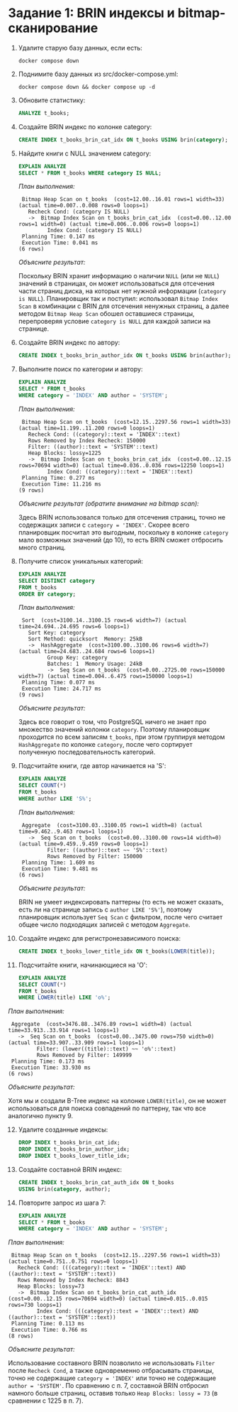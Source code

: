 # Задание 1: BRIN индексы и bitmap-сканирование

1. Удалите старую базу данных, если есть:
   ```shell
   docker compose down
   ```

2. Поднимите базу данных из src/docker-compose.yml:
   ```shell
   docker compose down && docker compose up -d
   ```

3. Обновите статистику:
   ```sql
   ANALYZE t_books;
   ```

4. Создайте BRIN индекс по колонке category:
   ```sql
   CREATE INDEX t_books_brin_cat_idx ON t_books USING brin(category);
   ```

5. Найдите книги с NULL значением category:
   ```sql
   EXPLAIN ANALYZE
   SELECT * FROM t_books WHERE category IS NULL;
   ```
   
   *План выполнения:*
   ```
    Bitmap Heap Scan on t_books  (cost=12.00..16.01 rows=1 width=33) (actual time=0.007..0.008 rows=0 loops=1)
      Recheck Cond: (category IS NULL)
      ->  Bitmap Index Scan on t_books_brin_cat_idx  (cost=0.00..12.00 rows=1 width=0) (actual time=0.006..0.006 rows=0 loops=1)
            Index Cond: (category IS NULL)
    Planning Time: 0.147 ms
    Execution Time: 0.041 ms
   (6 rows)
   ```
   
   *Объясните результат:*
   
   Поскольку BRIN хранит информацию о наличии `NULL` (или не `NULL`) значений в страницах, он может использоваться для отсечения части страниц диска, на которых нет нужной информации (`category is NULL`). Планировщик так и поступил: использовал `Bitmap Index Scan` в комбинации с BRIN для отсечения ненужных страниц, а далее методом `Bitmap Heap Scan` обошел оставшиеся страницы, перепроверяя условие `category is NULL` для каждой записи на странице.

6. Создайте BRIN индекс по автору:
   ```sql
   CREATE INDEX t_books_brin_author_idx ON t_books USING brin(author);
   ```

7. Выполните поиск по категории и автору:
   ```sql
   EXPLAIN ANALYZE
   SELECT * FROM t_books 
   WHERE category = 'INDEX' AND author = 'SYSTEM';
   ```
   
   *План выполнения:*
   ```
    Bitmap Heap Scan on t_books  (cost=12.15..2297.56 rows=1 width=33) (actual time=11.199..11.200 rows=0 loops=1)
      Recheck Cond: ((category)::text = 'INDEX'::text)
      Rows Removed by Index Recheck: 150000
      Filter: ((author)::text = 'SYSTEM'::text)
      Heap Blocks: lossy=1225
      ->  Bitmap Index Scan on t_books_brin_cat_idx  (cost=0.00..12.15 rows=70694 width=0) (actual time=0.036..0.036 rows=12250 loops=1)
            Index Cond: ((category)::text = 'INDEX'::text)
    Planning Time: 0.277 ms
    Execution Time: 11.216 ms
   (9 rows)
   ```
   
   *Объясните результат (обратите внимание на bitmap scan):*
   
   Здесь BRIN использовался только для отсечения страниц, точно не содержащих записи с `category = 'INDEX'`. Скорее всего планировщик посчитал это выгодным, поскольку в колонке `category` мало возможных значений (до 10), то есть BRIN сможет отбросить много страниц.

8. Получите список уникальных категорий:
   ```sql
   EXPLAIN ANALYZE
   SELECT DISTINCT category 
   FROM t_books 
   ORDER BY category;
   ```
   
   *План выполнения:*
   ```
    Sort  (cost=3100.14..3100.15 rows=6 width=7) (actual time=24.694..24.695 rows=6 loops=1)
      Sort Key: category
      Sort Method: quicksort  Memory: 25kB
      ->  HashAggregate  (cost=3100.00..3100.06 rows=6 width=7) (actual time=24.683..24.684 rows=6 loops=1)
            Group Key: category
            Batches: 1  Memory Usage: 24kB
            ->  Seq Scan on t_books  (cost=0.00..2725.00 rows=150000 width=7) (actual time=0.004..6.475 rows=150000 loops=1)
    Planning Time: 0.077 ms
    Execution Time: 24.717 ms
   (9 rows)
   ```
   
   *Объясните результат:*

    Здесь все говорит о том, что PostgreSQL ничего не знает про множество значений колонки `category`. Поэтому планировщик проходится по всем записям `t_books`, при этом группируя методом `HashAggregate` по колонке `category`, после чего сортирует полученную последовательность категорий.

9. Подсчитайте книги, где автор начинается на 'S':
   ```sql
   EXPLAIN ANALYZE
   SELECT COUNT(*) 
   FROM t_books 
   WHERE author LIKE 'S%';
   ```
   
   *План выполнения:*
   ```
    Aggregate  (cost=3100.03..3100.05 rows=1 width=8) (actual time=9.462..9.463 rows=1 loops=1)
      ->  Seq Scan on t_books  (cost=0.00..3100.00 rows=14 width=0) (actual time=9.459..9.459 rows=0 loops=1)
            Filter: ((author)::text ~~ 'S%'::text)
            Rows Removed by Filter: 150000
    Planning Time: 1.609 ms
    Execution Time: 9.481 ms
   (6 rows)
   ```
   
   *Объясните результат:*
   
   BRIN не умеет индексировать паттерны (то есть не может сказать, есть ли на странице запись с `author LIKE 'S%'`), поэтому планировщик использует `Seq Scan` с фильтром, после чего считает общее число подходящих записей с методом `Aggregate`.

10. Создайте индекс для регистронезависимого поиска:
    ```sql
    CREATE INDEX t_books_lower_title_idx ON t_books(LOWER(title));
    ```

11. Подсчитайте книги, начинающиеся на 'O':
    ```sql
    EXPLAIN ANALYZE
    SELECT COUNT(*) 
    FROM t_books 
    WHERE LOWER(title) LIKE 'o%';
    ```
   
   *План выполнения:*
   ```
    Aggregate  (cost=3476.88..3476.89 rows=1 width=8) (actual time=33.913..33.914 rows=1 loops=1)
      ->  Seq Scan on t_books  (cost=0.00..3475.00 rows=750 width=0) (actual time=33.907..33.909 rows=1 loops=1)
            Filter: (lower((title)::text) ~~ 'o%'::text)
            Rows Removed by Filter: 149999
    Planning Time: 0.173 ms
    Execution Time: 33.930 ms
   (6 rows)
   ```
   
   *Объясните результат:*
   
   Хотя мы и создали B-Tree индекс на колонке `LOWER(title)`, он не может использоваться для поиска совпадений по паттерну, так что все аналогично пункту 9.

12. Удалите созданные индексы:
    ```sql
    DROP INDEX t_books_brin_cat_idx;
    DROP INDEX t_books_brin_author_idx;
    DROP INDEX t_books_lower_title_idx;
    ```

13. Создайте составной BRIN индекс:
    ```sql
    CREATE INDEX t_books_brin_cat_auth_idx ON t_books 
    USING brin(category, author);
    ```

14. Повторите запрос из шага 7:
    ```sql
    EXPLAIN ANALYZE
    SELECT * FROM t_books 
    WHERE category = 'INDEX' AND author = 'SYSTEM';
    ```
   
   *План выполнения:*
   ```
    Bitmap Heap Scan on t_books  (cost=12.15..2297.56 rows=1 width=33) (actual time=0.751..0.751 rows=0 loops=1)
      Recheck Cond: (((category)::text = 'INDEX'::text) AND ((author)::text = 'SYSTEM'::text))
      Rows Removed by Index Recheck: 8843
      Heap Blocks: lossy=73
      ->  Bitmap Index Scan on t_books_brin_cat_auth_idx  (cost=0.00..12.15 rows=70694 width=0) (actual time=0.015..0.015 rows=730 loops=1)
            Index Cond: (((category)::text = 'INDEX'::text) AND ((author)::text = 'SYSTEM'::text))
    Planning Time: 0.113 ms
    Execution Time: 0.766 ms
   (8 rows)
   ```
   
   *Объясните результат:*
   
   Использование составного BRIN позволило не использовать `Filter` после `Recheck Cond`, а также одновременно отбрасывать страницы, точно не содержащие `category = 'INDEX'` или точно не содержащие `author = 'SYSTEM'`. По сравнению с п. 7, составной BRIN отбросил намного больше страниц, оставив только `Heap Blocks: lossy = 73` (в сравнении с 1225 в п. 7).